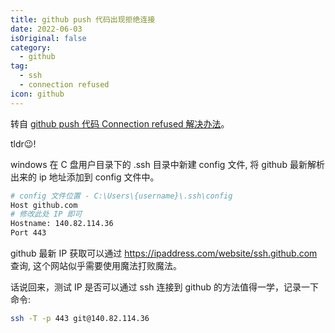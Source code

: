 ```yaml
---
title: github push 代码出现拒绝连接
date: 2022-06-03
isOriginal: false
category:
  - github
tag:
  - ssh
  - connection refused
icon: github
---
```


转自 [github push 代码 Connection refused 解决办法](https://foofish.net/github-push-connection-refused.html)。

tldr😉!

windows 在 C 盘用户目录下的 .ssh 目录中新建 config 文件, 将 github 最新解析出来的 ip 地址添加到 config 文件中。

```bash
# config 文件位置 - C:\Users\{username}\.ssh\config
Host github.com
# 修改此处 IP 即可
Hostname: 140.82.114.36
Port 443
```

github 最新 IP 获取可以通过 <https://ipaddress.com/website/ssh.github.com> 查询, 这个网站似乎需要使用魔法打败魔法。

话说回来，测试 IP 是否可以通过 ssh 连接到 github 的方法值得一学，记录一下命令:

```bash
ssh -T -p 443 git@140.82.114.36
```
